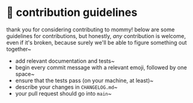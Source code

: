 # 🤠 contribution guidelines
thank you for considering contributing to mommy!
below are some guidelines for contributions, but honestly, _any_ contribution is welcome, even if it's broken, because
surely we'll be able to figure something out together~

* add relevant documentation and tests~
* begin every commit message with a relevant emoji, followed by one space~
* ensure that the tests pass (on your machine, at least)~
* describe your changes in `CHANGELOG.md`~
* your pull request should go into `main`~
